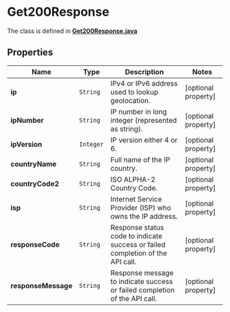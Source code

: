 

# Get200Response

The class is defined in **[Get200Response.java](../../src/main/java/org/openapitools/model/Get200Response.java)**

## Properties

Name | Type | Description | Notes
------------ | ------------- | ------------- | -------------
**ip** | `String` | IPv4 or IPv6 address used to lookup geolocation. |  [optional property]
**ipNumber** | `String` | IP number in long integer (represented as string). |  [optional property]
**ipVersion** | `Integer` | IP version either 4 or 6. |  [optional property]
**countryName** | `String` | Full name of the IP country. |  [optional property]
**countryCode2** | `String` | ISO ALPHA-2 Country Code. |  [optional property]
**isp** | `String` | Internet Service Provider (ISP) who owns the IP address. |  [optional property]
**responseCode** | `String` | Response status code to indicate success or failed completion of the API call. |  [optional property]
**responseMessage** | `String` | Response message to indicate success or failed completion of the API call. |  [optional property]










